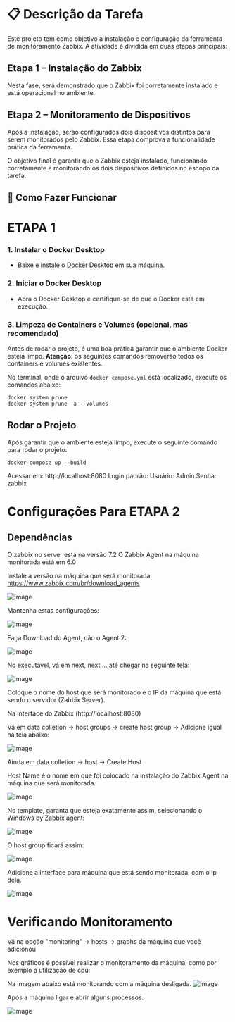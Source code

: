 # 📋 Descrição da Tarefa
Este projeto tem como objetivo a instalação e configuração da ferramenta de monitoramento Zabbix. A atividade é dividida em duas etapas principais:

## Etapa 1 – Instalação do Zabbix
Nesta fase, será demonstrado que o Zabbix foi corretamente instalado e está operacional no ambiente.

## Etapa 2 – Monitoramento de Dispositivos
Após a instalação, serão configurados dois dispositivos distintos para serem monitorados pelo Zabbix. Essa etapa comprova a funcionalidade prática da ferramenta.

O objetivo final é garantir que o Zabbix esteja instalado, funcionando corretamente e monitorando os dois dispositivos definidos no escopo da tarefa.

## 🚀 Como Fazer Funcionar

# ETAPA 1

### 1. **Instalar o Docker Desktop**
   - Baixe e instale o [Docker Desktop](https://www.docker.com/products/docker-desktop) em sua máquina.

### 2. **Iniciar o Docker Desktop**
   - Abra o Docker Desktop e certifique-se de que o Docker está em execução.

### 3. **Limpeza de Containers e Volumes (opcional, mas recomendado)**
   Antes de rodar o projeto, é uma boa prática garantir que o ambiente Docker esteja limpo. **Atenção**: os seguintes comandos removerão todos os containers e volumes existentes.

   No terminal, onde o arquivo `docker-compose.yml` está localizado, execute os comandos abaixo:

   ```
   docker system prune
   docker system prune -a --volumes

   ```
## Rodar o Projeto
Após garantir que o ambiente esteja limpo, execute o seguinte comando para rodar o projeto:

```
docker-compose up --build
```
Acessar em: http://localhost:8080
Login padrão:
   Usuário: Admin
   Senha: zabbix
   
# Configurações Para ETAPA 2

## Dependências
O zabbix no server está na versão 7.2
O Zabbix Agent na máquina monitorada está em 6.0

Instale a versão na máquina que será monitorada: https://www.zabbix.com/br/download_agents

![image](https://github.com/user-attachments/assets/34d936e0-b580-4bda-9807-30422998cc9b)

Mantenha estas configurações:

![image](https://github.com/user-attachments/assets/791cb91e-0f93-4e90-a42d-e10fe6a36e0f)

Faça Download do Agent, não o Agent 2:

![image](https://github.com/user-attachments/assets/bf73fd19-1fbb-4525-ac0e-acf9117be53a)

No executável, vá em next, next ... até chegar na seguinte tela:

![image](https://github.com/user-attachments/assets/62057bd6-3203-4c0c-86b4-6d86a777ea3f)

Coloque o nome do host que será monitorado e o IP da máquina que está sendo o servidor (Zabbix Server). 

Na interface do Zabbix (http://localhost:8080)

Vá em data colletion -> host groups -> create host group -> Adicione igual na tela abaixo:

![image](https://github.com/user-attachments/assets/7cc6f1b0-7fea-494f-9f32-9fa54e59d086)

Ainda em data colletion -> host -> Create Host

Host Name é o nome em que foi colocado na instalação do Zabbix Agent na máquina que será monitorada.

![image](https://github.com/user-attachments/assets/298d7d9d-c638-46f9-ab67-c981f32527dd)

No template, garanta que esteja exatamente assim, selecionando o Windows by Zabbix agent:

![image](https://github.com/user-attachments/assets/881d9d43-7be1-4564-bef0-6e495a0b898c)

O host group ficará assim:

![image](https://github.com/user-attachments/assets/0e947a03-d748-42d3-b9a1-246f2a9641b2)

Adicione a interface para máquina que está sendo monitorada, com o ip dela.

![image](https://github.com/user-attachments/assets/0e1d592f-7447-4cb8-aa82-43bdf6cfd526)


# Verificando Monitoramento

Vá na opção "monitoring" -> hosts -> graphs da máquina que você adicionou

Nos gráficos é possível realizar o monitoramento da máquina, como por exemplo a utilização de cpu:

Na imagem abaixo está monitorando com a máquina desligada.
![image](https://github.com/user-attachments/assets/bef2445d-bfef-41a3-a46c-04d972106f4c)

Após a máquina ligar e abrir alguns processos.

![image](https://github.com/user-attachments/assets/ec13f0c2-383d-4965-a0da-2154e7bcea8a)

